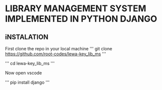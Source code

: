 # LIBRARY MANAGEMENT SYSTEM IMPLEMENTED IN PYTHON DJANGO

## iNSTALATION 
First clone the repo in your local machine
'''
git clone https://github.com/root-codes/lewa-key_lib_ms
'''

'''
cd lewa-key_lib_ms
'''

Now open vscode

'''
pip install django
'''

